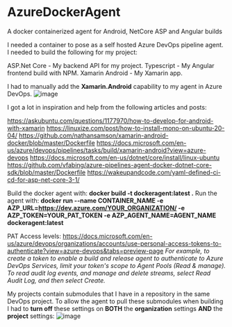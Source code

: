 # AzureDockerAgent
A docker containerized agent for Android, NetCore ASP and Angular builds

I needed a container to pose as a self hosted Azure DevOps pipeline agent.
I needed to build the following for my project:

ASP.Net Core - My backend API for my project.
Typescript - My Angular frontend build with NPM.
Xamarin Android - My Xamarin app.


I had to manually add the **Xamarin.Android** capability to my agent in Azure DevOps.
![image](https://user-images.githubusercontent.com/5878260/115853881-f1aa0d00-a429-11eb-9136-a1fbe32b5dae.png)


I got a lot in inspiration and help from the following articles and posts:

https://askubuntu.com/questions/1177970/how-to-develop-for-android-with-xamarin
https://linuxize.com/post/how-to-install-mono-on-ubuntu-20-04/
https://github.com/nathansamson/xamarin-android-docker/blob/master/Dockerfile
https://docs.microsoft.com/en-us/azure/devops/pipelines/tasks/build/xamarin-android?view=azure-devops
https://docs.microsoft.com/en-us/dotnet/core/install/linux-ubuntu
https://github.com/vfabing/azure-pipelines-agent-docker-dotnet-core-sdk/blob/master/Dockerfile
https://wakeupandcode.com/yaml-defined-ci-cd-for-asp-net-core-3-1/

Build the docker agent with: **docker build -t dockeragent:latest .**
Run the agent with: **docker run --name CONTAINER_NAME -e AZP_URL=https://dev.azure.com/YOUR_ORGANIZATION/ -e AZP_TOKEN=YOUR_PAT_TOKEN -e AZP_AGENT_NAME=AGENT_NAME dockeragent:latest**

PAT Access levels:
https://docs.microsoft.com/en-us/azure/devops/organizations/accounts/use-personal-access-tokens-to-authenticate?view=azure-devops&tabs=preview-page
_For example, to create a token to enable a build and release agent to authenticate to Azure DevOps Services, limit your token's scope to Agent Pools (Read & manage). To read audit log events, and manage and delete streams, select Read Audit Log, and then select Create._


My projects contain submodules that I have in a repository in the same DevOps project.
To allow the agent to pull these submodules when building I had to **turn off** these settings on **BOTH** the **organization** settings **AND** the **project** settings:
![image](https://user-images.githubusercontent.com/5878260/115855282-5dd94080-a42b-11eb-88f7-9147a46d4952.png)




